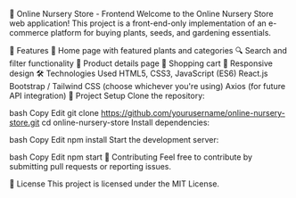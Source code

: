 🌿 Online Nursery Store - Frontend
Welcome to the Online Nursery Store web application! This project is a front-end-only implementation of an e-commerce platform for buying plants, seeds, and gardening essentials.

🚀 Features
🏡 Home page with featured plants and categories
🔍 Search and filter functionality
📜 Product details page
🛒 Shopping cart
📱 Responsive design
🛠️ Technologies Used
HTML5, CSS3, JavaScript (ES6)
React.js
Bootstrap / Tailwind CSS (choose whichever you're using)
Axios (for future API integration)
📂 Project Setup
Clone the repository:

bash
Copy
Edit
git clone https://github.com/yourusername/online-nursery-store.git
cd online-nursery-store
Install dependencies:

bash
Copy
Edit
npm install
Start the development server:

bash
Copy
Edit
npm start
🤝 Contributing
Feel free to contribute by submitting pull requests or reporting issues.

📜 License
This project is licensed under the MIT License.
